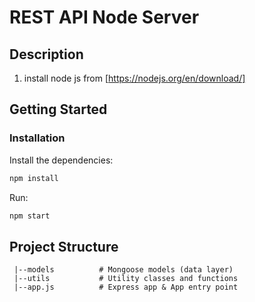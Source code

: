 # REST API Node Server

## Description

1. install node js from [https://nodejs.org/en/download/]

## Getting Started

### Installation

Install the dependencies:

```bash
npm install
```

Run:
```bash
npm start
```

## Project Structure

```
 |--models          # Mongoose models (data layer)
 |--utils           # Utility classes and functions
 |--app.js          # Express app & App entry point
```